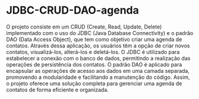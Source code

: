 # JDBC-CRUD-DAO-agenda

O projeto consiste em um CRUD (Create, Read, Update, Delete) implementado com o uso do JDBC (Java Database Connectivity) e o padrão DAO (Data Access Object), que tem como objetivo criar uma agenda de contatos. Através dessa aplicação, os usuários têm a opção de criar novos contatos, visualizá-los, alterá-los e deletá-los. O JDBC é utilizado para estabelecer a conexão com o banco de dados, permitindo a realização das operações de persistência dos contatos. O padrão DAO é aplicado para encapsular as operações de acesso aos dados em uma camada separada, promovendo a modularidade e facilitando a manutenção do código. Assim, o projeto oferece uma solução completa para gerenciar uma agenda de contatos de forma eficiente e organizada.
